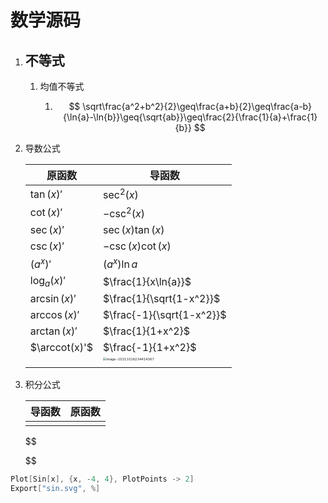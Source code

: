 # 数学源码

1. ## 不等式

   1. 均值不等式

      1. 
         $$
         \sqrt\frac{a^2+b^2}{2}\geq\frac{a+b}{2}\geq\frac{a-b}{\ln{a}-\ln{b}}\geq{\sqrt{ab}}\geq\frac{2}{\frac{1}{a}+\frac{1}{b}}
         $$
         

2. 导数公式

   | 原函数        | 导函数                                                       |
   | ------------- | ------------------------------------------------------------ |
   | $\tan(x)'$    | $\sec^2(x)$                                                  |
   | $\cot(x)'$    | $-\csc^2(x)$                                                 |
   | $\sec(x)'$    | $\sec(x)\tan(x)$                                             |
   | $\csc(x)'$    | $-\csc(x)\cot(x)$                                            |
   | $(a^x)'$      | $(a^x)\ln{a}$                                                |
   | $\log_a(x)'$  | $\frac{1}{x\ln{a}}$                                          |
   | $\arcsin(x)'$ | $\frac{1}{\sqrt{1-x^2}}$                                     |
   | $\arccos(x)'$ | $\frac{-1}{\sqrt{1-x^2}}$                                    |
   | $\arctan(x)'$ | $\frac{1}{1+x^2}$                                            |
   | $\arccot(x)'$ | $\frac{-1}{1+x^2}$                                           |
   |               | <img src="C:\Users\77023\Desktop\md\数学\pictures\image-20211016234414367.png" alt="image-20211016234414367" style="zoom:33%;" /> |
   |               |                                                              |

3. 积分公式

   | 导函数 | 原函数 |
   | ------ | ------ |
   |        |        |

   $$
   
   $$

   

```  s
Plot[Sin[x], {x, -4, 4}, PlotPoints -> 2]
Export["sin.svg", %]
```



